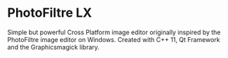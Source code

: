 # PhotoFiltre LX

Simple but powerful Cross Platform image editor originally inspired by the PhotoFiltre image editor on Windows. Created with C++ 11, Qt Framework and the Graphicsmagick library.